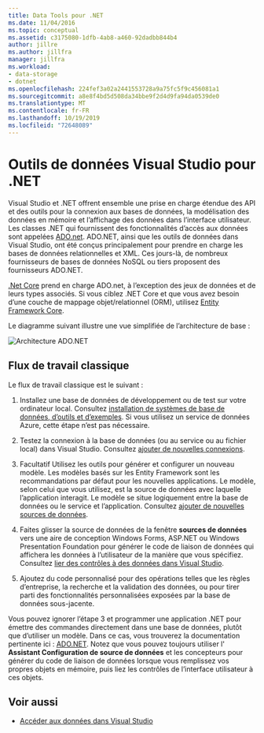 ```yaml
---
title: Data Tools pour .NET
ms.date: 11/04/2016
ms.topic: conceptual
ms.assetid: c3175080-1dfb-4ab8-a460-92dadbb844b4
author: jillre
ms.author: jillfra
manager: jillfra
ms.workload:
- data-storage
- dotnet
ms.openlocfilehash: 224fef3a02a2441553728a9a75fc5f9c456081a1
ms.sourcegitcommit: a8e8f4bd5d508da34bbe9f2d4d9fa94da0539de0
ms.translationtype: MT
ms.contentlocale: fr-FR
ms.lasthandoff: 10/19/2019
ms.locfileid: "72648089"
---
```

# <a name="visual-studio-data-tools-for-net"></a>Outils de données Visual Studio pour .NET

Visual Studio et .NET offrent ensemble une prise en charge étendue des API et des outils pour la connexion aux bases de données, la modélisation des données en mémoire et l’affichage des données dans l’interface utilisateur. Les classes .NET qui fournissent des fonctionnalités d’accès aux données sont appelées [ADO.net](/dotnet/framework/data/adonet/index). ADO.NET, ainsi que les outils de données dans Visual Studio, ont été conçus principalement pour prendre en charge les bases de données relationnelles et XML. Ces jours-là, de nombreux fournisseurs de bases de données NoSQL ou tiers proposent des fournisseurs ADO.NET.

[.Net Core](/dotnet/core/) prend en charge ADO.net, à l’exception des jeux de données et de leurs types associés. Si vous ciblez .NET Core et que vous avez besoin d’une couche de mappage objet/relationnel (ORM), utilisez [Entity Framework Core](/ef/core/).

Le diagramme suivant illustre une vue simplifiée de l’architecture de base :

![Architecture ADO.NET](../data-tools/media/raddata-ado-net-architecture-diagram.png)

## <a name="typical-workflow"></a>Flux de travail classique

Le flux de travail classique est le suivant :

1. Installez une base de données de développement ou de test sur votre ordinateur local. Consultez [installation de systèmes de base de données, d’outils et d’exemples](../data-tools/installing-database-systems-tools-and-samples.md). Si vous utilisez un service de données Azure, cette étape n’est pas nécessaire.

2. Testez la connexion à la base de données (ou au service ou au fichier local) dans Visual Studio. Consultez [ajouter de nouvelles connexions](../data-tools/add-new-connections.md).

3. Facultatif Utilisez les outils pour générer et configurer un nouveau modèle. Les modèles basés sur les Entity Framework sont les recommandations par défaut pour les nouvelles applications. Le modèle, selon celui que vous utilisez, est la source de données avec laquelle l’application interagit. Le modèle se situe logiquement entre la base de données ou le service et l’application. Consultez [ajouter de nouvelles sources de données](../data-tools/add-new-data-sources.md).

4. Faites glisser la source de données de la fenêtre **sources de données** vers une aire de conception Windows Forms, ASP.NET ou Windows Presentation Foundation pour générer le code de liaison de données qui affichera les données à l’utilisateur de la manière que vous spécifiez. Consultez [lier des contrôles à des données dans Visual Studio](../data-tools/bind-controls-to-data-in-visual-studio.md).

5. Ajoutez du code personnalisé pour des opérations telles que les règles d’entreprise, la recherche et la validation des données, ou pour tirer parti des fonctionnalités personnalisées exposées par la base de données sous-jacente.

Vous pouvez ignorer l’étape 3 et programmer une application .NET pour émettre des commandes directement dans une base de données, plutôt que d’utiliser un modèle. Dans ce cas, vous trouverez la documentation pertinente ici : [ADO.NET](/dotnet/framework/data/adonet/index). Notez que vous pouvez toujours utiliser l' **Assistant Configuration de source de données** et les concepteurs pour générer du code de liaison de données lorsque vous remplissez vos propres objets en mémoire, puis liez les contrôles de l’interface utilisateur à ces objets.

## <a name="see-also"></a>Voir aussi

- [Accéder aux données dans Visual Studio](../data-tools/accessing-data-in-visual-studio.md)